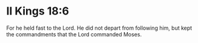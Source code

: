 # II Kings 18:6

For he held fast to the Lord. He did not depart from following him, but kept the commandments that the Lord commanded Moses.
